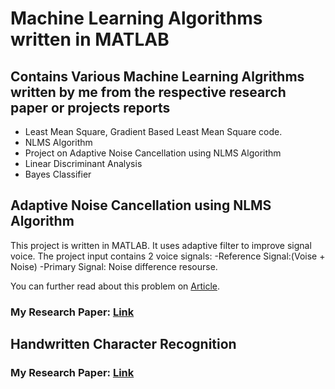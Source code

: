 # Machine Learning Algorithms written in MATLAB
## Contains Various Machine Learning Algrithms written by me from the respective research paper or projects reports
- Least Mean Square, Gradient Based Least Mean Square code.
- NLMS Algorithm
- Project on Adaptive Noise Cancellation using NLMS Algorithm
- Linear Discriminant Analysis
- Bayes Classifier


## Adaptive Noise Cancellation using NLMS Algorithm
  This project is written in MATLAB. It uses adaptive filter to improve signal voice. The project input contains 2 voice signals:
  -Reference Signal:(Voise + Noise)
  -Primary Signal: Noise difference resourse.

You can further read about this problem on 
[ Article](https://en.wikipedia.org/wiki/Adaptive_filter "Wikepedia Article").
  
### My Research Paper: [Link](https://github.com/devyash/MachineLearning_Matlab-Python/blob/master/Adaptive%20Noise%20Cancellation%20using%20NLMS%20algorithm/My%20Research%20Paper/Adative%20Noise%20Cancellation%20using%20NLMS%20algorithm.pdf)
  
## Handwritten Character Recognition
### My Research Paper: [Link](https://github.com/devyash/MachineLearning_Matlab/blob/master/MNIST/My%20paper/devyashsanghai.pdf)

